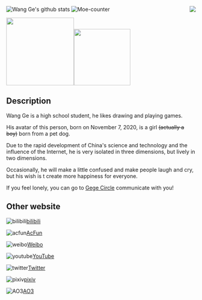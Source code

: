 ![Wang Ge's github stats](https://github-readme-stats.vercel.app/api?username=nc-animation&theme=dark&show_icons=true)
<img src="https://weather-icon.journeyad.repl.co/@sanya?v=1" align="right">
![Moe-counter](https://count.getloli.com/get/@nc-animation)

<img src="https://user-images.githubusercontent.com/69033087/124500155-d5dfc180-ddf1-11eb-8d08-9fd04973b197.png" width="180" /><img src="https://user-images.githubusercontent.com/69033087/124500749-e5133f00-ddf2-11eb-897e-6597b9ecffca.jpg" width="150" />

## Description
Wang Ge is a high school student, he likes drawing and playing games.

His avatar of this person, born on November 7, 2020, is a girl <s>(actually a boy)</s> born from a pet dog.

Due to the rapid development of China's science and technology and the influence of the Internet, he is very isolated in three dimensions, but lively in two dimensions.

Occasionally, he will make a little confused and make people laugh and cry, but his wish is t  create more happiness for everyone.

If you feel lonely, you can go to [Gege Circle](https://github.com/gege-circle/home) communicate with you!

## Other website
![bilibili](https://user-images.githubusercontent.com/69033087/122642456-0d394780-d13d-11eb-9ca0-a2d52f9f31d5.png)[bilibili](https://space.bilibili.com/291584196)

![acfun](https://user-images.githubusercontent.com/69033087/122642478-20e4ae00-d13d-11eb-9b75-804ca8fc7c8c.png)[AcFun](https://www.acfun.cn/u/14666581)

![weibo](https://user-images.githubusercontent.com/69033087/122642485-33f77e00-d13d-11eb-9623-ba25d30c0fce.png)[Weibo](https://weibo.com/moegirlwangge)

![youtube](https://user-images.githubusercontent.com/69033087/122642494-3eb21300-d13d-11eb-9240-c27cade37bc1.png)[YouTube](https://www.youtube.com/channel/UCoOR_eK6ZXKRtHw7r0IyEeQ)

![twitter](https://user-images.githubusercontent.com/69033087/122642506-51c4e300-d13d-11eb-9185-2af1a462063a.png)[Twitter](https://twitter.com/nc_animation258)

![pixiv](https://user-images.githubusercontent.com/69033087/122642514-5b4e4b00-d13d-11eb-8f1a-d46199e8110d.png)[pixiv](https://pixiv.net/users/43214741)

![AO3](https://user-images.githubusercontent.com/69033087/125888373-d416fa3e-2f93-4085-8df8-a1908f0f57ba.png)[AO3](https://archiveofourown.org/users/nc_animation)
